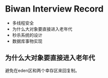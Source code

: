 
# Biwan Interview Record #

- 多线程安全
- 为什么大对象要直接进入老年代
- 秒杀系统的设计
- 数据库事物实现

## 为什么大对象要直接进入老年代

避免在eden区和两个幸存区来回复制。

